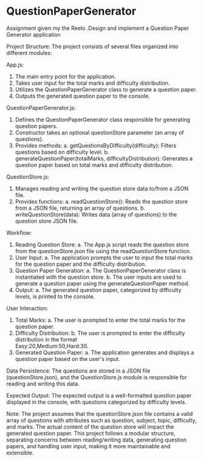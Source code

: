 # QuestionPaperGenerator
Assignment given my the Reelo .Design and implement a Question Paper Generator application

 Project Structure:
  The project consists of several files organized into different modules:
  
App.js:
1. The main entry point for the application.
2. Takes user input for the total marks and difficulty distribution.
3. Utilizes the QuestionPaperGenerator class to generate a question paper.
4. Outputs the generated question paper to the console.
   
QuestionPaperGenerator.js:
1. Defines the QuestionPaperGenerator class responsible for generating question papers.
2. Constructor takes an optional questionStore parameter (an array of questions).
3. Provides methods:
   a. getQuestionsByDifficulty(difficulty): Filters questions based on difficulty level.
   b. generateQuestionPaper(totalMarks, difficultyDistribution): Generates a question paper           based on total marks and difficulty distribution.

QuestionStore.js:
1. Manages reading and writing the question store data to/from a JSON file.
2. Provides functions:
   a. readQuestionStore(): Reads the question store from a JSON file, returning an array of           questions.
   b. writeQuestionStore(data): Writes data (array of questions) to the question store JSON           file.
   
Workflow:
1. Reading Question Store:
  a. The App.js script reads the question store from the questionStore.json file using the           readQuestionStore function.
2. User Input:
  a. The application prompts the user to input the total marks for the question paper and the       difficulty distribution.
3. Question Paper Generation:
  a. The QuestionPaperGenerator class is instantiated with the question store.
  b. The user inputs are used to generate a question paper using the generateQuestionPaper           method.
4. Output:
  a. The generated question paper, categorized by difficulty levels, is printed to the console.

User Interaction:
1. Total Marks:
 a. The user is prompted to enter the total marks for the question paper.
2. Difficulty Distribution:
  b. The user is prompted to enter the difficulty distribution in the format               
     Easy:20,Medium:50,Hard:30.
3. Generated Question Paper:
  a. The application generates and displays a question paper based on the user's input.

Data Persistence:
The questions are stored in a JSON file (questionStore.json), and the QuestionStore.js module is responsible for reading and writing this data.

Expected Output:
The expected output is a well-formatted question paper displayed in the console, with questions categorized by difficulty levels.

Note:
The project assumes that the questionStore.json file contains a valid array of questions with attributes such as question, subject, topic, difficulty, and marks. The actual content of the question store will impact the generated question paper.
This project follows a modular structure, separating concerns between reading/writing data, generating question papers, and handling user input, making it more maintainable and extensible.
